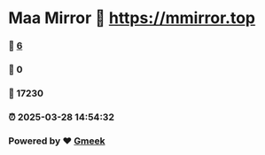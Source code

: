 # Maa Mirror :link: https://mmirror.top 
### :page_facing_up: [6](https://mmirror.top/tag.html) 
### :speech_balloon: 0 
### :hibiscus: 17230 
### :alarm_clock: 2025-03-28 14:54:32 
### Powered by :heart: [Gmeek](https://github.com/Meekdai/Gmeek)

